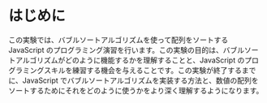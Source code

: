 # はじめに

この実験では、バブルソートアルゴリズムを使って配列をソートする JavaScript のプログラミング演習を行います。この実験の目的は、バブルソートアルゴリズムがどのように機能するかを理解することと、JavaScript のプログラミングスキルを練習する機会を与えることです。この実験が終了するまでに、JavaScript でバブルソートアルゴリズムを実装する方法と、数値の配列をソートするためにそれをどのように使うかをより深く理解するようになります。
